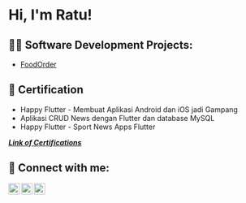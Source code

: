 <h1>Hi, I'm Ratu! <br/>

<h2>👨‍💻 Software Development Projects:</h2>

  - [FoodOrder](https://github.com/Ratuamf/FoodOrder)

<h2>📜 Certification</h2>

- Happy Flutter - Membuat Aplikasi Android dan iOS jadi Gampang
- Aplikasi CRUD News dengan Flutter dan database MySQL
- Happy Flutter - Sport News Apps Flutter
  
 <b><i>[Link of Certifications](https://drive.google.com/file/d/1Ju3hI6FmR6B8QJzwwSxBEuagizqeGpc4/view?usp=sharing)</b></i>
 

<h2> 🤳 Connect with me:</h2>

[<img align="left" alt="Ratuamf | Twitter" width="22px" src="https://cdn.jsdelivr.net/npm/simple-icons@v3/icons/twitter.svg" />][twitter]
[<img align="left" alt="Ratuamf | LinkedIn" width="22px" src="https://cdn.jsdelivr.net/npm/simple-icons@v3/icons/linkedin.svg" />][linkedin]
[<img align="left" alt="Ratuamf | Instagram" width="22px" src="https://cdn.jsdelivr.net/npm/simple-icons@v3/icons/instagram.svg" />][instagram]

[twitter]: https://twitter.com/ratuamf
[instagram]: https://www.instagram.com/ratuanandamutiara/
[linkedin]: https://linkedin.com/in/ratuanandamutiara/

<!--
**joshmadakor1/joshmadakor1** is a ✨ _special_ ✨ repository because its `README.md` (this file) appears on your GitHub profile.

Here are some ideas to get you started:

- 🔭 I’m currently working on ...
- 🌱 I’m currently learning ...
- 👯 I’m looking to collaborate on ...
- 🤔 I’m looking for help with ...
- 💬 Ask me about ...
- 📫 How to reach me: ...
- 😄 Pronouns: ...
- ⚡ Fun fact: ...
-->
